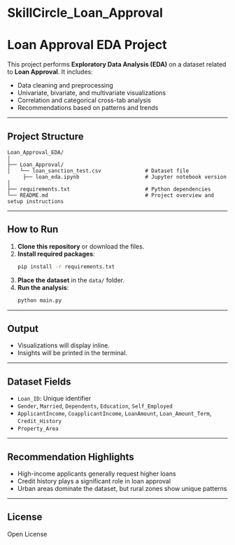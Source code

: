 # SkillCircle_Loan_Approval

# Loan Approval EDA Project

This project performs **Exploratory Data Analysis (EDA)** on a dataset related to **Loan Approval**. It includes:
- Data cleaning and preprocessing
- Univariate, bivariate, and multivariate visualizations
- Correlation and categorical cross-tab analysis
- Recommendations based on patterns and trends

---

## Project Structure

```
Loan_Approval_EDA/
│
├── Loan_Approval/
│   └── loan_sanction_test.csv              # Dataset file
     ├── loan_eda.ipynb                     # Jupyter notebook version
│
├── requirements.txt                        # Python dependencies
└── README.md                               # Project overview and setup instructions
```

---

## How to Run

1. **Clone this repository** or download the files.
2. **Install required packages**:
   ```bash
   pip install -r requirements.txt
   ```
3. **Place the dataset** in the `data/` folder.
4. **Run the analysis**:
   ```bash
   python main.py
   ```

---

## Output
- Visualizations will display inline.
- Insights will be printed in the terminal.

---

## Dataset Fields
- `Loan_ID`: Unique identifier
- `Gender`, `Married`, `Dependents`, `Education`, `Self_Employed`
- `ApplicantIncome`, `CoapplicantIncome`, `LoanAmount`, `Loan_Amount_Term`, `Credit_History`
- `Property_Area`

---

## Recommendation Highlights
- High-income applicants generally request higher loans
- Credit history plays a significant role in loan approval
- Urban areas dominate the dataset, but rural zones show unique patterns

---

## License
Open License
